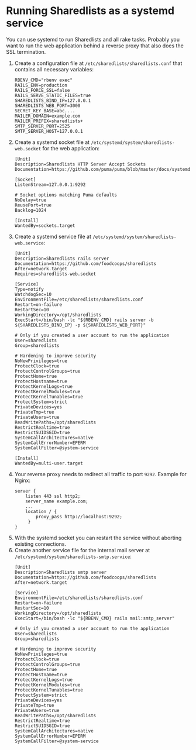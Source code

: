 Running Sharedlists as a systemd service
========================================

You can use systemd to run Sharedlists and all rake tasks.
Probably you want to run the web application behind a reverse proxy that also
does the SSL termination.

1. Create a configuration file at `/etc/sharedlists/sharedlists.conf` that contains all necessary variables:
   ```
   RBENV_CMD="rbenv exec"
   RAILS_ENV=production
   RAILS_FORCE_SSL=false
   RAILS_SERVE_STATIC_FILES=true
   SHAREDLISTS_BIND_IP=127.0.0.1
   SHAREDLISTS_WEB_PORT=3000
   SECRET_KEY_BASE=abc....
   MAILER_DOMAIN=example.com
   MAILER_PREFIX=sharedlists+
   SMTP_SERVER_PORT=2525
   SMTP_SERVER_HOST=127.0.0.1
   ```
1. Create a systemd socket file at `/etc/systemd/system/sharedlists-web.socket` for the web application:
   ```
   [Unit]
   Description=Sharedlists HTTP Server Accept Sockets
   Documentation=https://github.com/puma/puma/blob/master/docs/systemd.md

   [Socket]
   ListenStream=127.0.0.1:9292

   # Socket options matching Puma defaults
   NoDelay=true
   ReusePort=true
   Backlog=1024

   [Install]
   WantedBy=sockets.target
   ```
1. Create a systemd service file at `/etc/systemd/system/sharedlists-web.service`:
   ```
   [Unit]
   Description=Sharedlists rails server
   Documentation=https://github.com/foodcoops/sharedlists
   After=network.target
   Requires=sharedlists-web.socket

   [Service]
   Type=notify
   WatchdogSec=10
   EnvironmentFile=/etc/sharedlists/sharedlists.conf
   Restart=on-failure
   RestartSec=10
   WorkingDirectory=/opt/sharedlists
   ExecStart=/bin/bash -lc "${RBENV_CMD} rails server -b ${SHAREDLISTS_BIND_IP} -p ${SHAREDLISTS_WEB_PORT}"
   
   # Only if you created a user account to run the application
   User=sharedlists
   Group=sharedlists

   # Hardening to improve security
   NoNewPrivileges=true
   ProtectClock=true
   ProtectControlGroups=true
   ProtectHome=true
   ProtectHostname=true
   ProtectKernelLogs=true
   ProtectKernelModules=true
   ProtectKernelTunables=true
   ProtectSystem=strict
   PrivateDevices=yes
   PrivateTmp=true
   PrivateUsers=true
   ReadWritePaths=/opt/sharedlists
   RestrictRealtime=true
   RestrictSUIDSGID=true
   SystemCallArchitectures=native
   SystemCallErrorNumber=EPERM
   SystemCallFilter=@system-service

   [Install]
   WantedBy=multi-user.target
   ```
1. Your reverse proxy needs to redirect all traffic to port `9292`. Example for Nginx:
   ```
   server {
       listen 443 ssl http2;
       server_name example.com;
       ...
       location / {
           proxy_pass http://localhost:9292;
        }
   }
   ```
1. With the systemd socket you can restart the service without aborting existing connections.
1. Create another service file for the internal mail server at `/etc/systemd/system/sharedlists-smtp.service`:
   ```
   [Unit]
   Description=Sharedlists smtp server
   Documentation=https://github.com/foodcoops/sharedlists
   After=network.target

   [Service]
   EnvironmentFile=/etc/sharedlists/sharedlists.conf
   Restart=on-failure
   RestartSec=10
   WorkingDirectory=/opt/sharedlists
   ExecStart=/bin/bash -lc "${RBENV_CMD} rails mail:smtp_server"

   # Only if you created a user account to run the application
   User=sharedlists
   Group=sharedlists

   # Hardening to improve security
   NoNewPrivileges=true
   ProtectClock=true
   ProtectControlGroups=true
   ProtectHome=true
   ProtectHostname=true
   ProtectKernelLogs=true
   ProtectKernelModules=true
   ProtectKernelTunables=true
   ProtectSystem=strict
   PrivateDevices=yes
   PrivateTmp=true
   PrivateUsers=true
   ReadWritePaths=/opt/sharedlists
   RestrictRealtime=true
   RestrictSUIDSGID=true
   SystemCallArchitectures=native
   SystemCallErrorNumber=EPERM
   SystemCallFilter=@system-service
   ```
